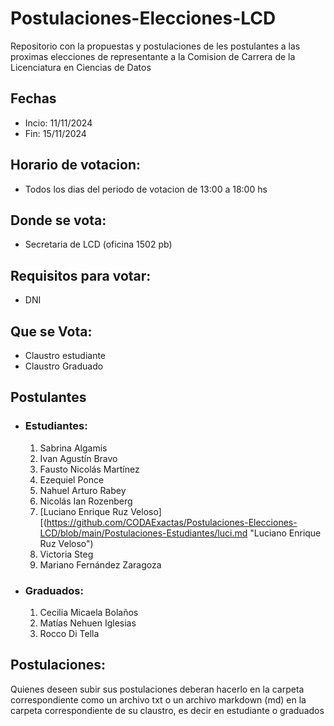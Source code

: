 # Postulaciones-Elecciones-LCD

Repositorio con la propuestas y postulaciones de les postulantes a las proximas elecciones de representante a la Comision de Carrera de la Licenciatura en Ciencias de Datos

## Fechas
  + Incio: 11/11/2024 
  + Fin: 15/11/2024

## Horario de votacion:
  + Todos los dias del periodo de votacion de 13:00 a 18:00 hs

## Donde se vota:
  + Secretaria de LCD (oficina 1502 pb)

## Requisitos para votar:
  + DNI

## Que se Vota:
  + Claustro estudiante
  + Claustro Graduado

## Postulantes
  + ### Estudiantes:
     1. Sabrina Algamis
     2. Ivan Agustín Bravo
     3. Fausto Nicolás Martínez
     4. Ezequiel Ponce
     5. Nahuel Arturo Rabey
     6. Nicolás Ian Rozenberg
     7. [Luciano Enrique Ruz Veloso][(https://github.com/CODAExactas/Postulaciones-Elecciones-LCD/blob/main/Postulaciones-Estudiantes/luci.md "Luciano Enrique Ruz Veloso")
     8. Victoria Steg
     9. Mariano Fernández Zaragoza
         
  + ### Graduados:
     1. Cecilia Micaela Bolaños
     2. Matías Nehuen Iglesias
     3. Rocco Di Tella

## Postulaciones:
Quienes deseen subir sus postulaciones deberan hacerlo en la carpeta correspondiente como un archivo txt o un archivo markdown (md) en la carpeta correspondiente de su claustro, es decir en estudiante o graduados
